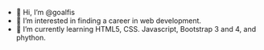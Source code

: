 - 👋 Hi, I’m @goalfis
- 👀 I’m interested in finding a career in web development.
- 🌱 I’m currently learning HTML5, CSS. Javascript, Bootstrap 3 and 4, and phython.

<!---
goalfis/goalfis is a ✨ special ✨ repository because its `README.md` (this file) appears on your GitHub profile.
You can click the Preview link to take a look at your changes.
--->
